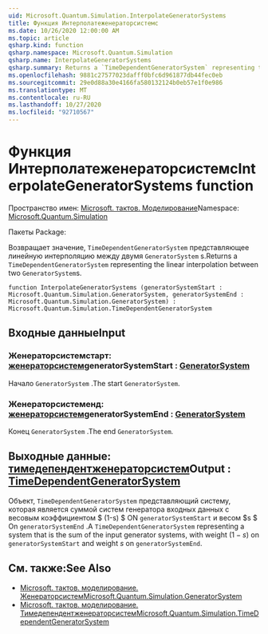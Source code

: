 ```yaml
---
uid: Microsoft.Quantum.Simulation.InterpolateGeneratorSystems
title: Функция Интерполатеженераторсистемс
ms.date: 10/26/2020 12:00:00 AM
ms.topic: article
qsharp.kind: function
qsharp.namespace: Microsoft.Quantum.Simulation
qsharp.name: InterpolateGeneratorSystems
qsharp.summary: Returns a `TimeDependentGeneratorSystem` representing the linear interpolation between two `GeneratorSystem`s.
ms.openlocfilehash: 9881c27577023dafff0bfc6d961877db44fec0eb
ms.sourcegitcommit: 29e0d88a30e4166fa580132124b0eb57e1f0e986
ms.translationtype: MT
ms.contentlocale: ru-RU
ms.lasthandoff: 10/27/2020
ms.locfileid: "92710567"
---
```

# <a name="interpolategeneratorsystems-function"></a><span data-ttu-id="0faf6-102">Функция Интерполатеженераторсистемс</span><span class="sxs-lookup"><span data-stu-id="0faf6-102">InterpolateGeneratorSystems function</span></span>

<span data-ttu-id="0faf6-103">Пространство имен: [Microsoft. тактов. Моделирование](xref:Microsoft.Quantum.Simulation)</span><span class="sxs-lookup"><span data-stu-id="0faf6-103">Namespace: [Microsoft.Quantum.Simulation](xref:Microsoft.Quantum.Simulation)</span></span>

<span data-ttu-id="0faf6-104">Пакеты [](https://nuget.org/packages/)</span><span class="sxs-lookup"><span data-stu-id="0faf6-104">Package: [](https://nuget.org/packages/)</span></span>


<span data-ttu-id="0faf6-105">Возвращает значение, `TimeDependentGeneratorSystem` представляющее линейную интерполяцию между двумя `GeneratorSystem` s.</span><span class="sxs-lookup"><span data-stu-id="0faf6-105">Returns a `TimeDependentGeneratorSystem` representing the linear interpolation between two `GeneratorSystem`s.</span></span>

```qsharp
function InterpolateGeneratorSystems (generatorSystemStart : Microsoft.Quantum.Simulation.GeneratorSystem, generatorSystemEnd : Microsoft.Quantum.Simulation.GeneratorSystem) : Microsoft.Quantum.Simulation.TimeDependentGeneratorSystem
```


## <a name="input"></a><span data-ttu-id="0faf6-106">Входные данные</span><span class="sxs-lookup"><span data-stu-id="0faf6-106">Input</span></span>

### <a name="generatorsystemstart--generatorsystem"></a><span data-ttu-id="0faf6-107">Женераторсистемстарт: [женераторсистем](xref:Microsoft.Quantum.Simulation.GeneratorSystem)</span><span class="sxs-lookup"><span data-stu-id="0faf6-107">generatorSystemStart : [GeneratorSystem](xref:Microsoft.Quantum.Simulation.GeneratorSystem)</span></span>

<span data-ttu-id="0faf6-108">Начало `GeneratorSystem` .</span><span class="sxs-lookup"><span data-stu-id="0faf6-108">The start `GeneratorSystem`.</span></span>


### <a name="generatorsystemend--generatorsystem"></a><span data-ttu-id="0faf6-109">Женераторсистеменд: [женераторсистем](xref:Microsoft.Quantum.Simulation.GeneratorSystem)</span><span class="sxs-lookup"><span data-stu-id="0faf6-109">generatorSystemEnd : [GeneratorSystem](xref:Microsoft.Quantum.Simulation.GeneratorSystem)</span></span>

<span data-ttu-id="0faf6-110">Конец `GeneratorSystem` .</span><span class="sxs-lookup"><span data-stu-id="0faf6-110">The end `GeneratorSystem`.</span></span>



## <a name="output--timedependentgeneratorsystem"></a><span data-ttu-id="0faf6-111">Выходные данные: [тимедепендентженераторсистем](xref:Microsoft.Quantum.Simulation.TimeDependentGeneratorSystem)</span><span class="sxs-lookup"><span data-stu-id="0faf6-111">Output : [TimeDependentGeneratorSystem](xref:Microsoft.Quantum.Simulation.TimeDependentGeneratorSystem)</span></span>

<span data-ttu-id="0faf6-112">Объект, `TimeDependentGeneratorSystem` представляющий систему, которая является суммой систем генератора входных данных с весовым коэффициентом $ (1-s) $ ON `generatorSystemStart` и весом $s $ On `generatorSystemEnd` .</span><span class="sxs-lookup"><span data-stu-id="0faf6-112">A `TimeDependentGeneratorSystem` representing a system that is the sum of the input generator systems, with weight $(1-s)$ on `generatorSystemStart` and weight $s$ on `generatorSystemEnd`.</span></span>

## <a name="see-also"></a><span data-ttu-id="0faf6-113">См. также:</span><span class="sxs-lookup"><span data-stu-id="0faf6-113">See Also</span></span>

- [<span data-ttu-id="0faf6-114">Microsoft. тактов. моделирование. Женераторсистем</span><span class="sxs-lookup"><span data-stu-id="0faf6-114">Microsoft.Quantum.Simulation.GeneratorSystem</span></span>](xref:Microsoft.Quantum.Simulation.GeneratorSystem)
- [<span data-ttu-id="0faf6-115">Microsoft. тактов. моделирование. Тимедепендентженераторсистем</span><span class="sxs-lookup"><span data-stu-id="0faf6-115">Microsoft.Quantum.Simulation.TimeDependentGeneratorSystem</span></span>](xref:Microsoft.Quantum.Simulation.TimeDependentGeneratorSystem)